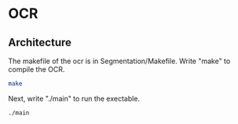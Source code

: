 
# OCR
## Architecture
The makefile of the ocr is in Segmentation/Makefile. Write "make" to compile the OCR.

```bash
make
```

Next, write "./main" to run the exectable.

```bash
./main
```

